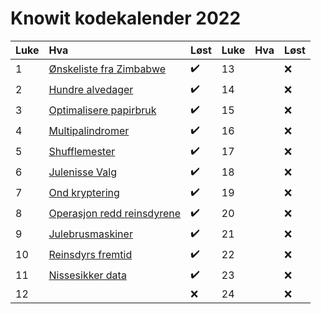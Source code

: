 # Knowit kodekalender 2022


| Luke | Hva                                 | Løst               | Luke | Hva | Løst |
|:-----|:------------------------------------|:-------------------|:-----|:----|:-----|
| 1    | [Ønskeliste fra Zimbabwe](01.py)    | :heavy_check_mark: | 13   |     | :x:  |
| 2    | [Hundre alvedager](02.py)           | :heavy_check_mark: | 14   |     | :x:  |
| 3    | [Optimalisere papirbruk](03.py)     | :heavy_check_mark: | 15   |     | :x:  |
| 4    | [Multipalindromer](04.py)           | :heavy_check_mark: | 16   |     | :x:  |
| 5    | [Shufflemester](05.py)              | :heavy_check_mark: | 17   |     | :x:  |
| 6    | [Julenisse Valg](06.py)             | :heavy_check_mark: | 18   |     | :x:  |
| 7    | [Ond kryptering](07.py)             | :heavy_check_mark: | 19   |     | :x:  |
| 8    | [Operasjon redd reinsdyrene](08.py) | :heavy_check_mark: | 20   |     | :x:  |
| 9    | [Julebrusmaskiner](09.py)           | :heavy_check_mark: | 21   |     | :x:  |
| 10   | [Reinsdyrs fremtid](10.py)          | :heavy_check_mark: | 22   |     | :x:  |
| 11   | [Nissesikker data](11.py)           | :heavy_check_mark: | 23   |     | :x:  |
| 12   |                                     | :x:                | 24   |     | :x:  |
